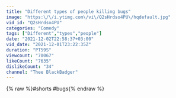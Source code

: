 ```yaml
---
title: "Different types of people killing bugs"
image: "https:\/\/i.ytimg.com\/vi\/Q2sHrdso4PU\/hqdefault.jpg"
vid_id: "Q2sHrdso4PU"
categories: "Comedy"
tags: ["Different","types","people"]
date: "2021-12-02T22:58:37+03:00"
vid_date: "2021-12-01T23:22:35Z"
duration: "PT59S"
viewcount: "70067"
likeCount: "7635"
dislikeCount: "34"
channel: "Thee BlackBadger"
---
```

{% raw %}#shorts #bugs{% endraw %}
